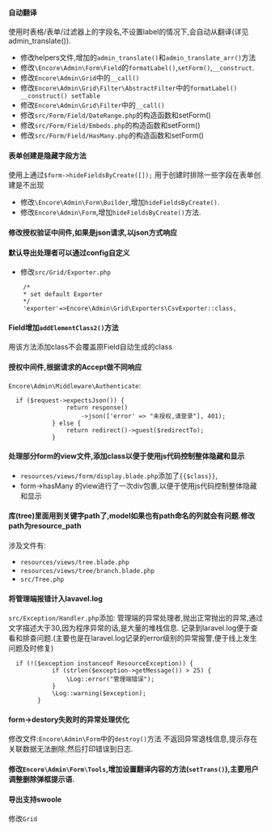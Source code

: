 #### 自动翻译
使用时表格/表单/过滤器上的字段名,不设置label的情况下,会自动从翻译(详见admin_translate()).
* 修改helpers文件,增加的`admin_translate()`和`admin_translate_arr()`方法
* 修改`\Encore\Admin\Form\Field`的`formatLabel()`,`setForm()`,`__construct`.
* 修改`Encore\Admin\Grid`中的`__call()`
* 修改`Encore\Admin\Grid\Filter\AbstractFilter`中的`formatLabel() __construct() setTable`
* 修改`Encore\Admin\Grid\Filter`中的`__call()`
* 修改`src/Form/Field/DateRange.php`的构造函数和setForm()
* 修改`src/Form/Field/Embeds.php`的构造函数和setForm()
* 修改`src/Form/Field/HasMany.php`的构造函数和setForm()

#### 表单创建是隐藏字段方法
使用上通过`$form->hideFieldsByCreate([]);`
用于创建时排除一些字段在表单创建是不出现
* 修改`\Encore\Admin\Form\Builder`,增加`hideFieldsByCreate()`.
* 修改`Encore\Admin\Form`,增加`hideFieldsByCreate()`方法.
 

#### 修改授权验证中间件,如果是json请求,以json方式响应

#### 默认导出处理者可以通过config自定义
* 修改`src/Grid/Exporter.php`
```
    /*
    * set default Exporter
    */
    'exporter'=>Encore\Admin\Grid\Exporters\CsvExporter::class,
```

#### Field增加`addElementClass2()`方法
用该方法添加class不会覆盖原Field自动生成的class

#### 授权中间件,根据请求的Accept做不同响应
`Encore\Admin\Middleware\Authenticate`:
```
  if ($request->expectsJson()) {
                return response()
                    ->json(['error' => "未授权,请登录"], 401);
            } else {
                return redirect()->guest($redirectTo);
            }

```

#### 处理部分form的view文件,添加class以便于使用js代码控制整体隐藏和显示
* `resources/views/form/display.blade.php`添加了`{{$class}}`,
*  form->hasMany 的view进行了一次div包裹,以便于使用js代码控制整体隐藏和显示


#### 库(tree)里面用到关键字path了,model如果也有path命名的列就会有问题.修改path为resource_path
涉及文件有:
* `resources/views/tree.blade.php`
* `resources/views/tree/branch.blade.php`
* `src/Tree.php`

#### 将管理端报错计入lavavel.log
`src/Exception/Handler.php`添加:
管理端的异常处理者,抛出正常抛出的异常,通过文字描述大于30,因为程序异常的话,是大量的堆栈信息.
记录到laravel.log便于查看和排查问题.(主要也是在laravel.log记录的error级别的异常报警,便于线上发生问题及时修复)
```
  if (!($exception instanceof ResourceException)) {
            if (strlen($exception->getMessage()) > 25) {
                \Log::error("管理端错误");
            }
            \Log::warning($exception);
        }
```

#### form->destory失败时的异常处理优化
修改文件:`Encore\Admin\Form`中的`destroy()`方法
不返回异常退栈信息,提示存在关联数据无法删除,然后打印错误到日志.


#### 修改`Encore\Admin\Form\Tools`,增加设置翻译内容的方法(`setTrans()`),主要用户调整删除弹框提示语.

#### 导出支持swoole
修改`Grid`